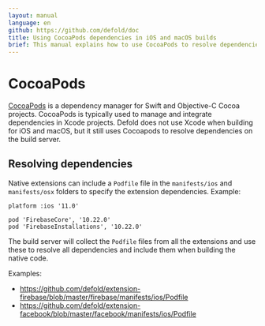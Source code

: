 ```yaml
---
layout: manual
language: en
github: https://github.com/defold/doc
title: Using CocoaPods dependencies in iOS and macOS builds
brief: This manual explains how to use CocoaPods to resolve dependencies in iOS and macOS builds.
---
```


# CocoaPods

[CocoaPods](https://cocoapods.org/) is a dependency manager for Swift and Objective-C Cocoa projects. CocoaPods is typically used to manage and integrate dependencies in Xcode projects. Defold does not use Xcode when building for iOS and macOS, but it still uses Cocoapods to resolve dependencies on the build server.


## Resolving dependencies

Native extensions can include a `Podfile` file in the `manifests/ios` and `manifests/osx` folders to specify the extension dependencies. Example:

```
platform :ios '11.0'

pod 'FirebaseCore', '10.22.0'
pod 'FirebaseInstallations', '10.22.0'
```

The build server will collect the `Podfile` files from all the extensions and use these to resolve all dependencies and include them when building the native code.

Examples:

* https://github.com/defold/extension-firebase/blob/master/firebase/manifests/ios/Podfile
* https://github.com/defold/extension-facebook/blob/master/facebook/manifests/ios/Podfile